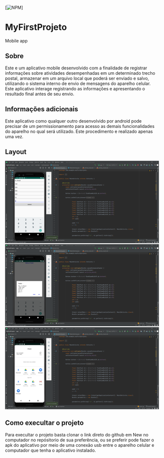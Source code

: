 [![NPM](https://img.shields.io/npm/l/react)]

# MyFirstProjeto
Mobile app

## Sobre

Este e um aplicativo mobile desenvolvido com a finalidade de registrar informações sobre atividades desempenhadas em um determinado trecho postal, armazenar em um arquivo local que poderá ser enviado e salvo, utilizando o sistema interno de envio de mensagens do aparelho celular. Este aplicativo interage registrando as informações
e apresentando o resultado final antes de seu envio.

## Informações adicionais

Este aplicativo como qualquer outro desenvolvido por android pode precisar de um permissionamento para acesso as demais funcionalidades do aparelho no qual será utilizado.
Este procedimento e realizado apenas uma vez.

## Layout

<p align="center">
  <img width="1000" src="Tela1.png">
  <img width="1000" src="Tela2.png">
  <img width="1000" src="Tela3.png">
</P>

## Como execultar o projeto

Para execultar o projeto basta clonar o link direto do github em New no computador no repósitorio de sua preferência, ou se preferir pode fazer o apk do aplicativo
por meio de uma conexão usb entre o aparelho celular e computador que tenha o aplicativo instalado.
